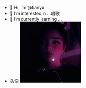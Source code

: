- 👋 Hi, I’m @tianyu
- 👀 I’m interested in ...唱歌
- 🌱 I’m currently learning ...
- 头像
![image](https://github.com/2023djash/blog-img/raw/main/CKMC8966.png)
